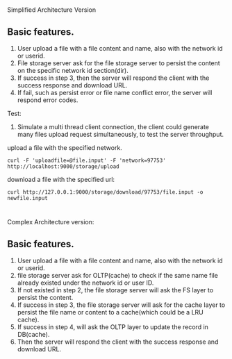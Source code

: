 #
Simplified Architecture Version

## Basic features.
1. User upload a file with a file content and name, also
with the network id or userid.
2. File storage server ask for the file storage server to persist
the content on the specific network id section(dir).
3. If success in step 3, then the server will respond the client
with the success response and download URL.
4. If fail, such as persist error or file name conflict error, the
server will respond error codes.

Test:
1. Simulate a multi thread client connection, the client could
generate many files upload request simultaneously, to test the
server throughput.

upload a file with the specified network.

`curl -F 'uploadfile=@file.input' -F 'network=97753' http://localhost:9000/storage/upload`

download a file with the specified url:

`curl http://127.0.0.1:9000/storage/download/97753/file.input -o newfile.input`



#
Complex Architecture version:

## Basic features.
1. User upload a file with a file content and name, also 
with the network id or userid.
2. file storage server ask for OLTP(cache) to check if the same
name file already existed under the network id or user ID.
3. If not existed in step 2, the file storage server will ask
the FS layer to persist the content.
4. If success in step 3, the file storage server will ask
for the cache layer to persist the file name or content to a 
cache(which could be a LRU cache). 
5. If success in step 4, will ask the OLTP layer to 
update the record in DB(cache).
6. Then the server will respond the client with the success 
response and download URL.  
